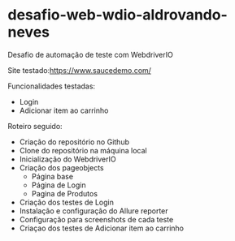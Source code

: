 # desafio-web-wdio-aldrovando-neves
Desafio de automação de teste com WebdriverIO

Site testado:https://www.saucedemo.com/

Funcionalidades testadas: 
- Login
- Adicionar item ao carrinho

Roteiro seguido:
- Criação do repositório no Github
- Clone do repositório na máquina local
- Inicialização do WebdriverIO
- Criação dos pageobjects
  - Página base
  - Página de Login
  - Pagina de Produtos
- Criação dos testes de Login
- Instalação e configuração do Allure reporter
- Configuração para screenshots de cada teste
- Criaçao dos testes de Adicionar item ao carrinho
